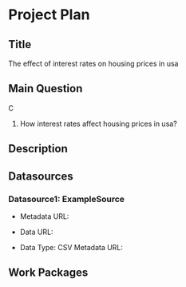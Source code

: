 # Project Plan

## Title
<!-- Give your project a short title. -->
The effect of interest rates on housing prices in usa
## Main Question
C<!-- Think about one main question you want to answer based on the data. -->
1. How interest rates affect housing prices in usa?

## Description

<!-- Describe your data science project in max. 200 words. Consider writing about why and how you attempt it. -->


## Datasources

<!-- Describe each datasources you plan to use in a section. Use the prefic "DatasourceX" where X is the id of the datasource. -->


### Datasource1: ExampleSource
* Metadata URL:
 

* Data URL: 
* Data Type: CSV
 Metadata URL: 
## Work Packages

<!-- List of work packages ordered sequentially, each pointing to an issue with more details. -->





